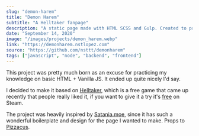 ```yaml
---
slug: "demon-harem"
title: "Demon Harem"
subtitle: "A Helltaker fanpage"
description: "A static page made with HTML SCSS and Gulp. Created to practice my styling and basic web development skill without any framework whatsoever."
date: "September 14, 2020"
image: "/images/projects/demon_harem.webp"
link: "https://demonharem.nstlopez.com"
source: "https://github.com/nsttt/demonharem"
tags: ["javascript", "node", "backend", "frontend"]
---
```


This project was pretty much born as an excuse for practicing my knowledge on basic HTML + Vanilla JS. It ended up quite nicely I'd say.

I decided to make it based on [Helltaker](https://store.steampowered.com/app/1289310/Helltaker/), which is a free game that came up recently that people really liked it, if you want to give it a try it's [free](https://store.steampowered.com/app/1289310/Helltaker/) on Steam.

The project was heavily inspired by [Satania.moe](https://satania.moe/), since it has such a wonderful boilerplate and design for the page I wanted to make. Props to [Pizzacus](https://github.com/Pizzacus/).
